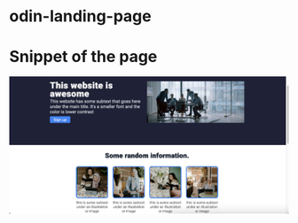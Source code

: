 # odin-landing-page

# Snippet of the page

![Snippet of the final page](<Screenshot 2024-09-27 at 09.43.28.png>)
